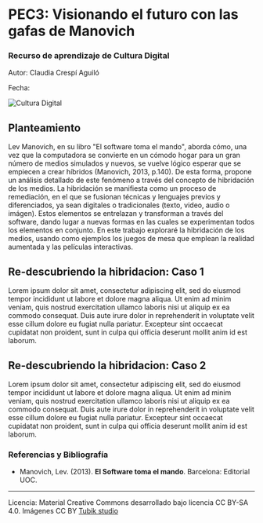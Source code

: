 # PEC3: Visionando el futuro con las gafas de Manovich 

### Recurso de aprendizaje de Cultura Digital 


Autor: Claudia Crespí Aguiló


Fecha: 

![Cultura Digital](https://miro.medium.com/max/1400/0*9PyyNvrO2PcD3KuU.png) 



## Planteamiento


Lev Manovich, en su libro "El software toma el mando", aborda cómo, una vez que la computadora se convierte en un cómodo hogar para un gran número de medios simulados y nuevos, se vuelve lógico esperar que se empiecen a crear híbridos (Manovich, 2013, p.140). De esta forma, propone un análisis detallado de este fenómeno a través del concepto de hibridación de los medios.
La hibridación se manifiesta como un proceso de remediación, en el que se fusionan técnicas y lenguajes previos y diferenciados, ya sean digitales o tradicionales (texto, video, audio o imágen). Estos elementos se entrelazan y transforman a través del software, dando lugar a nuevas formas en las cuales se experimentan todos los elementos en conjunto. 
En este trabajo exploraré la hibridación de los medios, usando como ejemplos los juegos de mesa que emplean la realidad aumentada y las películas interactivas.






## Re-descubriendo la hibridacion: Caso 1

Lorem ipsum dolor sit amet, consectetur adipiscing elit, sed do eiusmod tempor incididunt ut labore et dolore magna aliqua. Ut enim ad minim veniam, quis nostrud exercitation ullamco laboris nisi ut aliquip ex ea commodo consequat. Duis aute irure dolor in reprehenderit in voluptate velit esse cillum dolore eu fugiat nulla pariatur. Excepteur sint occaecat cupidatat non proident, sunt in culpa qui officia deserunt mollit anim id est laborum.



## Re-descubriendo la hibridacion: Caso 2

Lorem ipsum dolor sit amet, consectetur adipiscing elit, sed do eiusmod tempor incididunt ut labore et dolore magna aliqua. Ut enim ad minim veniam, quis nostrud exercitation ullamco laboris nisi ut aliquip ex ea commodo consequat. Duis aute irure dolor in reprehenderit in voluptate velit esse cillum dolore eu fugiat nulla pariatur. Excepteur sint occaecat cupidatat non proident, sunt in culpa qui officia deserunt mollit anim id est laborum.


### Referencias y Bibliografía

* Manovich, Lev. (2013). **El Software toma el mando**. Barcelona: Editorial UOC. 


----

Licencia: Material Creative Commons desarrollado bajo licencia CC BY-SA 4.0. Imágenes CC BY [Tubik studio](https://blog.tubikstudio.com/how-to-create-original-flat-illustrations-designers-tips/) 
